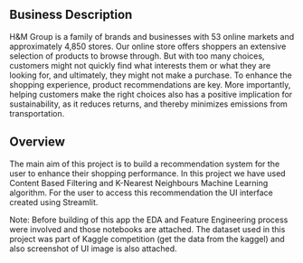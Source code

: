 ## Business Description
H&M Group is a family of brands and businesses with 53 online markets and approximately 4,850 stores. Our online store offers shoppers an extensive selection of products to browse through. But with too many choices, customers might not quickly find what interests them or what they are looking for, and ultimately, they might not make a purchase. To enhance the shopping experience, product recommendations are key. More importantly, helping customers make the right choices also has a positive implication for sustainability, as it reduces returns, and thereby minimizes emissions from transportation.

## Overview 
The main aim of this project is to build a recommendation system for the user to enhance their shopping performance. In this project we have used Content Based Filtering and K-Nearest Neighbours Machine Learning algorithm. For the user to access this recommendation the UI interface created using Streamlit. 

Note: Before building of this app the EDA and Feature Engineering process were involved and those notebooks are attached. The dataset used in this project was part of Kaggle competition (get the data from the kaggel) and also screenshot of UI image is also attached.

